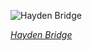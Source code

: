 
![Hayden Bridge](https://upload.wikimedia.org/wikipedia/commons/thumb/3/36/Hayden_Bridge.jpg/600px-Hayden_Bridge.jpg)

*[Hayden Bridge](https://wikipedia.org/wiki/File:Hayden_Bridge.jpg)*

